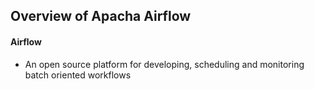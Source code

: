 ## Overview of Apacha Airflow

#### Airflow
- An open source platform for developing, scheduling and monitoring batch oriented workflows

